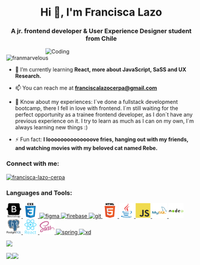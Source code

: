 <h1 align="center">Hi 👋, I'm Francisca Lazo</h1>
<h3 align="center">A jr. frontend developer & User Experience Designer student from Chile</h3>
<img align="right" alt="Coding" width="400" src="https://repository-images.githubusercontent.com/507089682/889a6863-d25c-4a54-b2c5-8efad7260eeb">

<p align="left"> <img src="https://komarev.com/ghpvc/?username=franmarvelous&label=Profile%20views&color=0e75b6&style=flat" alt="franmarvelous" /> </p>

- 🌱 I’m currently learning **React, more about JavaScript, SaSS and UX Research.**

- 📫 You can reach me at **franciscalazocerpa@gmail.com**

- 📄 Know about my experiences: I´ve done a fullstack development bootcamp, there I fell in love with frontend. I´m still waiting for the perfect opportunity as a trainee frontend developer, as I don´t have any previous experience on it. I try to learn as much as I can on my own, I´m always learning new things :)

- ⚡ Fun fact: **I loooooooooooooove fries, hanging out with my friends, and watching movies with my beloved cat named Rebe.**

<h3 align="left">Connect with me:</h3>
<p align="left">
<a href="https://linkedin.com/in/francisca-lazo-cerpa" target="blank"><img align="center" src="https://raw.githubusercontent.com/rahuldkjain/github-profile-readme-generator/master/src/images/icons/Social/linked-in-alt.svg" alt="francisca-lazo-cerpa" height="30" width="40" /></a>
</p>

<h3 align="left">Languages and Tools:</h3>
<p align="left"> <a href="https://getbootstrap.com" target="_blank" rel="noreferrer"> <img src="https://raw.githubusercontent.com/devicons/devicon/master/icons/bootstrap/bootstrap-plain-wordmark.svg" alt="bootstrap" width="40" height="40"/> </a> <a href="https://www.w3schools.com/css/" target="_blank" rel="noreferrer"> <img src="https://raw.githubusercontent.com/devicons/devicon/master/icons/css3/css3-original-wordmark.svg" alt="css3" width="40" height="40"/> </a> <a href="https://www.figma.com/" target="_blank" rel="noreferrer"> <img src="https://www.vectorlogo.zone/logos/figma/figma-icon.svg" alt="figma" width="40" height="40"/> </a> <a href="https://firebase.google.com/" target="_blank" rel="noreferrer"> <img src="https://www.vectorlogo.zone/logos/firebase/firebase-icon.svg" alt="firebase" width="40" height="40"/> </a> <a href="https://git-scm.com/" target="_blank" rel="noreferrer"> <img src="https://www.vectorlogo.zone/logos/git-scm/git-scm-icon.svg" alt="git" width="40" height="40"/> </a> <a href="https://www.w3.org/html/" target="_blank" rel="noreferrer"> <img src="https://raw.githubusercontent.com/devicons/devicon/master/icons/html5/html5-original-wordmark.svg" alt="html5" width="40" height="40"/> </a> <a href="https://www.java.com" target="_blank" rel="noreferrer"> <img src="https://raw.githubusercontent.com/devicons/devicon/master/icons/java/java-original.svg" alt="java" width="40" height="40"/> </a> <a href="https://developer.mozilla.org/en-US/docs/Web/JavaScript" target="_blank" rel="noreferrer"> <img src="https://raw.githubusercontent.com/devicons/devicon/master/icons/javascript/javascript-original.svg" alt="javascript" width="40" height="40"/> </a> <a href="https://www.mysql.com/" target="_blank" rel="noreferrer"> <img src="https://raw.githubusercontent.com/devicons/devicon/master/icons/mysql/mysql-original-wordmark.svg" alt="mysql" width="40" height="40"/> </a> <a href="https://nodejs.org" target="_blank" rel="noreferrer"> <img src="https://raw.githubusercontent.com/devicons/devicon/master/icons/nodejs/nodejs-original-wordmark.svg" alt="nodejs" width="40" height="40"/> </a> <a href="https://www.postgresql.org" target="_blank" rel="noreferrer"> <img src="https://raw.githubusercontent.com/devicons/devicon/master/icons/postgresql/postgresql-original-wordmark.svg" alt="postgresql" width="40" height="40"/> </a> <a href="https://reactjs.org/" target="_blank" rel="noreferrer"> <img src="https://raw.githubusercontent.com/devicons/devicon/master/icons/react/react-original-wordmark.svg" alt="react" width="40" height="40"/> </a> <a href="https://sass-lang.com" target="_blank" rel="noreferrer"> <img src="https://raw.githubusercontent.com/devicons/devicon/master/icons/sass/sass-original.svg" alt="sass" width="40" height="40"/> </a> <a href="https://spring.io/" target="_blank" rel="noreferrer"> <img src="https://www.vectorlogo.zone/logos/springio/springio-icon.svg" alt="spring" width="40" height="40"/> </a> <a href="https://www.adobe.com/products/xd.html" target="_blank" rel="noreferrer"> <img src="https://cdn.worldvectorlogo.com/logos/adobe-xd.svg" alt="xd" width="40" height="40"/> </a> </p>

<img src="https://github-readme-streak-stats.herokuapp.com?user=FranMarvelous&theme=tokyonight_duo&hide_border=true"><br>
  
<img src="https://github-readme-stats.vercel.app/api?username=FranMarvelous&show_icons=true&theme=tokyonight&bg_color=00000000&true&hide_border=true" height="160px"><img src="https://github-readme-stats.vercel.app/api/top-langs/?username=FranMarvelous&layout=compact&theme=tokyonight&bg_color=00000000&show_icons=true&hide_border=true"> <br>

